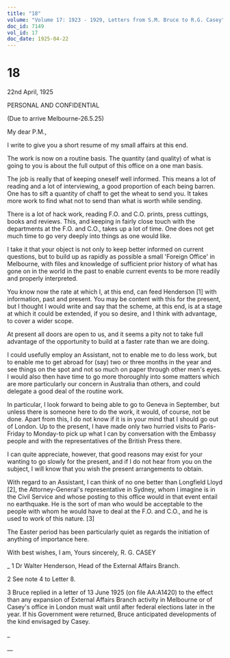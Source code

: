 ```yaml
---
title: "18"
volume: "Volume 17: 1923 - 1929, Letters from S.M. Bruce to R.G. Casey"
doc_id: 7149
vol_id: 17
doc_date: 1925-04-22
---
```


# 18

22nd April, 1925

PERSONAL AND CONFIDENTIAL

(Due to arrive Melbourne-26.5.25)

My dear P.M.,

I write to give you a short resume of my small affairs at this end.

The work is now on a routine basis. The quantity (and quality) of what is going to you is about the full output of this office on a one man basis.

The job is really that of keeping oneself well informed. This means a lot of reading and a lot of interviewing, a good proportion of each being barren. One has to sift a quantity of chaff to get the wheat to send you. It takes more work to find what not to send than what is worth while sending.

There is a lot of hack work, reading F.O. and C.O. prints, press cuttings, books and reviews. This, and keeping in fairly close touch with the departments at the F.O. and C.O., takes up a lot of time. One does not get much time to go very deeply into things as one would like.

I take it that your object is not only to keep better informed on current questions, but to build up as rapidly as possible a small 'Foreign Office' in Melbourne, with files and knowledge of sufficient prior history of what has gone on in the world in the past to enable current events to be more readily and properly interpreted.

You know now the rate at which I, at this end, can feed Henderson [1] with information, past and present. You may be content with this for the present, but I thought I would write and say that the scheme, at this end, is at a stage at which it could be extended, if you so desire, and I think with advantage, to cover a wider scope.

At present all doors are open to us, and it seems a pity not to take full advantage of the opportunity to build at a faster rate than we are doing.

I could usefully employ an Assistant, not to enable me to do less work, but to enable me to get abroad for (say) two or three months in the year and see things on the spot and not so much on paper through other men's eyes. I would also then have time to go more thoroughly into some matters which are more particularly our concern in Australia than others, and could delegate a good deal of the routine work.

In particular, I look forward to being able to go to Geneva in September, but unless there is someone here to do the work, it would, of course, not be done. Apart from this, I do not know if it is in your mind that I should go out of London. Up to the present, I have made only two hurried visits to Paris-Friday to Monday-to pick up what I can by conversation with the Embassy people and with the representatives of the British Press there.

I can quite appreciate, however, that good reasons may exist for your wanting to go slowly for the present, and if I do not hear from you on the subject, I will know that you wish the present arrangements to obtain.

With regard to an Assistant, I can think of no one better than Longfield Lloyd [2], the Attorney-General's representative in Sydney, whom I imagine is in the Civil Service and whose posting to this office would in that event entail no earthquake. He is the sort of man who would be acceptable to the people with whom he would have to deal at the F.O. and C.O., and he is used to work of this nature. [3]

The Easter period has been particularly quiet as regards the initiation of anything of importance here.

With best wishes, I am, Yours sincerely, R. G. CASEY 

_ 1 Dr Walter Henderson, Head of the External Affairs Branch.

2 See note 4 to Letter 8.

3 Bruce replied in a letter of 13 June 1925 (on file AA:A1420) to the effect than any expansion of External Affairs Branch activity in Melbourne or of Casey's office in London must wait until after federal elections later in the year. If his Government were returned, Bruce anticipated developments of the kind envisaged by Casey.

_

__
